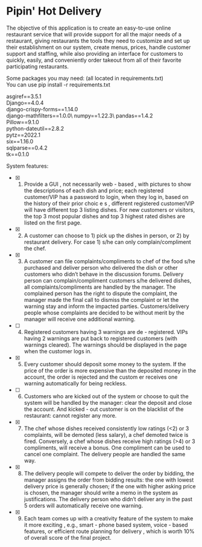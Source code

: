 # Pipin' Hot Delivery

The objective of this application is to create an easy-to-use online restaurant service that will provide support for all the major needs of a restaurant, giving restaurants the tools they need to customize and set up their establishment on our system, create menus, prices, handle customer support and staffing, while also providing an interface for customers to quickly, easily, and conveniently order takeout from all of their favorite participating restaurants.

Some packages you may need: (all located in requirements.txt)\
You can use pip install -r requirements.txt

asgiref==3.5.1\
Django==4.0.4\
django-crispy-forms==1.14.0\
django-mathfilters==1.0.0\ 
numpy==1.22.3\ 
pandas==1.4.2\
Pillow==9.1.0\
python-dateutil==2.8.2\
pytz==2022.1\
six==1.16.0\
sqlparse==0.4.2\
tk==0.1.0

System features: 
- [x] 1. Provide a GUI , not necessarily web - based , with pictures to show the descriptions of each dish and price; each registered customer/VIP has a password to login, when they log in, based on the history of their prior choic e s , different registered customer/VIP will have different top 3 listing dishes. For new customers or visitors, the top 3 most popular dishes and top 3 highest rated dishes are listed on the first page. 
- [x] 2. A customer can choose to 1) pick up the dishes in person, or 2) by restaurant delivery. For case 1) s/he can only complain/compliment the chef. 
- [x] 3. A customer can file complaints/compliments to chef of the food s/he purchased and deliver person who delivered the dish or other customers who didn’t behave in the discussion forums. Delivery person can complain/compliment customers s/he delivered dishes, all complaints/compliments are handled by the manager. The complained person has the right to dispute the complaint, the manager made the final call to dismiss the complaint or let the warning stay and inform the impacted parties. Customers/delivery people whose complaints are decided to be without merit by the manager will receive one additional warning. 
- [ ] 4. Registered customers having 3 warnings are de - registered. VIPs having 2 warnings are put back to registered customers (with warnings cleared). The warnings should be displayed in the page when the customer logs in. 
- [x] 5. Every customer should deposit some money to the system. If the price of the order is more expensive than the deposited money in the account, the order is rejected and the custom er receives one warning automatically for being reckless. 
- [ ] 6. Customers who are kicked out of the system or choose to quit the system will be handled by the manager: clear the deposit and close the account. And kicked - out customer is on the blacklist of the restaurant: cannot register any more. 
- [x] 7. The chef whose dishes received consistently low ratings (<2) or 3 complaints, will be demoted (less salary), a chef demoted twice is fired. Conversely, a chef whose dishes receive high ratings (>4) or 3 compliments, will receive a bonus. One compliment can be used to cancel one complaint. The delivery people are handled the same way. 
- [x] 8. The delivery people will compete to deliver the order by bidding, the manager assigns the order from bidding results: the one with lowest delivery price is generally chosen; if the one with higher asking price is chosen, the manager should write a memo in the system as justifications. The delivery person who didn’t deliver any in the past 5 orders will automatically receive one warning. 
- [x] 9. Each team comes up with a creativity feature of the system to make it more exciting , e.g., smart - phone based system, voice - based features, or efficient route planning for delivery , which is worth 10% of overall score of the final project.
